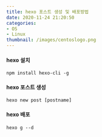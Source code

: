 ```yaml
---
title: hexo 포스트 생성 및 배포방법
date: 2020-11-24 21:20:50
categories:
- OS
- Linux
thumbnail: /images/centoslogo.png
---
```



#### hexo 설치
```
npm install hexo-cli -g
```


#### hexo 포스트 생성
```
hexo new post [postname]
```

#### hexo 배포
```
hexo g --d
```
